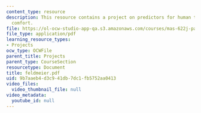 ```yaml
---
content_type: resource
description: This resource contains a project on predictors for human temperature
  comfort.
file: https://ol-ocw-studio-app-qa.s3.amazonaws.com/courses/mas-622j-pattern-recognition-and-analysis-fall-2006/9b7aaeb4d3c941db7dc1fb5752aa0413_feldmeier.pdf
file_type: application/pdf
learning_resource_types:
- Projects
ocw_type: OCWFile
parent_title: Projects
parent_type: CourseSection
resourcetype: Document
title: feldmeier.pdf
uid: 9b7aaeb4-d3c9-41db-7dc1-fb5752aa0413
video_files:
  video_thumbnail_file: null
video_metadata:
  youtube_id: null
---
```

